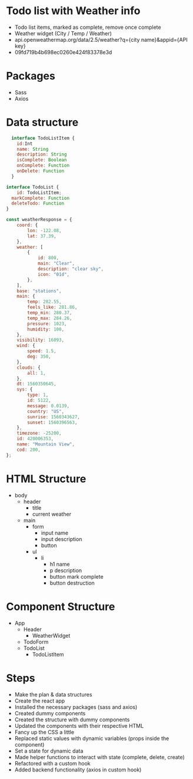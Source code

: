 # Todo list with Weather info

- Todo list items, marked as complete, remove once complete
- Weather widget (City / Temp / Weather)
- api.openweathermap.org/data/2.5/weather?q={city name}&appid={API key}
- 09fd719b4b698ec0260e424f83378e3d

# Packages

- Sass
- Axios

# Data structure

```jsx
  interface TodoListItem {
    id:Int
    name: String
    description: String
    isComplete: Boolean
    onComplete: Function
    onDelete: Function
  }
```

```jsx
interface TodoList {
	id: TodoListItem;
  markComplete: Function
  deleteTodo: Function
}
```

```jsx
const weatherResponse = {
	coord: {
		lon: -122.08,
		lat: 37.39,
	},
	weather: [
		{
			id: 800,
			main: "Clear",
			description: "clear sky",
			icon: "01d",
		},
	],
	base: "stations",
	main: {
		temp: 282.55,
		feels_like: 281.86,
		temp_min: 280.37,
		temp_max: 284.26,
		pressure: 1023,
		humidity: 100,
	},
	visibility: 16093,
	wind: {
		speed: 1.5,
		deg: 350,
	},
	clouds: {
		all: 1,
	},
	dt: 1560350645,
	sys: {
		type: 1,
		id: 5122,
		message: 0.0139,
		country: "US",
		sunrise: 1560343627,
		sunset: 1560396563,
	},
	timezone: -25200,
	id: 420006353,
	name: "Mountain View",
	cod: 200,
};
```

# HTML Structure

- body
  - header
    - title
    - current weather
  - main
    - form
      - input name
      - input description
      - button
    - ul
      - li
        - h1 name
        - p description
        - button mark complete
        - button destruction

# Component Structure

- App
  - Header
    - WeatherWidget
  - TodoForm
  - TodoList
    - TodoListItem

# Steps

- Make the plan & data structures
- Create the react app
- Installed the necessary packages (sass and axios)
- Created dummy components
- Created the structure with dummy components
- Updated the components with their respective HTML
- Fancy up the CSS a little
- Replaced static values with dynamic variables (props inside the component)
- Set a state for dynamic data
- Made helper functions to interact with state (complete, delete, create)
- Refactored with a custom hook
- Added backend functionality (axios in custom hook)
